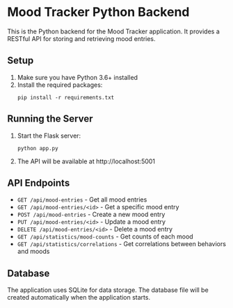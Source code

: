 # Mood Tracker Python Backend

This is the Python backend for the Mood Tracker application. It provides a RESTful API for storing and retrieving mood entries.

## Setup

1. Make sure you have Python 3.6+ installed
2. Install the required packages:
   ```
   pip install -r requirements.txt
   ```

## Running the Server

1. Start the Flask server:
   ```
   python app.py
   ```
   
2. The API will be available at http://localhost:5001

## API Endpoints

- `GET /api/mood-entries` - Get all mood entries
- `GET /api/mood-entries/<id>` - Get a specific mood entry
- `POST /api/mood-entries` - Create a new mood entry
- `PUT /api/mood-entries/<id>` - Update a mood entry
- `DELETE /api/mood-entries/<id>` - Delete a mood entry
- `GET /api/statistics/mood-counts` - Get counts of each mood
- `GET /api/statistics/correlations` - Get correlations between behaviors and moods

## Database

The application uses SQLite for data storage. The database file will be created automatically when the application starts. 
